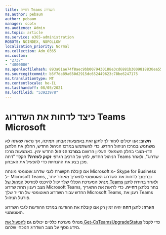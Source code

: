 ```yaml
---
title: דחיית Teams השדרוג
ms.author: pebaum
author: pebaum
manager: scotv
ms.audience: Admin
ms.topic: article
ms.service: o365-administration
ROBOTS: NOINDEX, NOFOLLOW
localization_priority: Normal
ms.collection: Adm_O365
ms.custom:
- "2737"
- "4000006"
ms.openlocfilehash: 893a01ae74f8aec9bb0079430188e3cd6881b3009818830ea5572cfa41cdf71f
ms.sourcegitcommit: b5f7da89a650d2915dc652449623c78be6247175
ms.translationtype: MT
ms.contentlocale: he-IL
ms.lasthandoff: 08/05/2021
ms.locfileid: "53923978"
---
```

# <a name="how-to-postpone-the-microsoft-driven-teams-upgrade"></a>כיצד לדחות את השדרוג Teams Microsoft

**חשוב**: אנו יכולים לעזור לך לתקן זאת באמצעות אבחון תמיכה, אך נראה שאתה לא משתמש במרכז הניהול החדש. כדי להשתמש במרכז הניהול החדש, החלק את הלחצן הדו-מצבי בחלק השמאלי העליון הרשום **במרכז הניהול** החדש ימין. באמצעות מרכז הניהול החדש, לחץ על הרכיב הגרפי **זקוק לעזרה?** הקלד "דחה Teams שדרוג", ולאחר מכן בצע את ההנחיות כדי להפעיל את האבחון.

אם קיבלת תקשורת לגבי שדרוג אוטומטי מונחה Microsoft מ- Skype for Business ל- Microsoft Teams, וברצונך לדחות את השדרוג האוטומטי לתאריך מאוחר יותר, מנהל המערכת הכללי שלך יכול להיכנס  לפורטל [הניהול של Teams](https://admin.teams.microsoft.com/dashboard) ולאחר בחירת לחצן מצב רענון תחת שדרוג Microsoft Teams, בחר בלחצן **דחייה.** כדי לראות את התאריך החדש עבור השדרוג האוטומטי של הדייר שלך Microsoft Teams, רענן את Teams פורטל הניהול.

**הערה:** לחצן **דחה** יהיה זמין רק אם קיבלת את ההודעה במרכז ההודעות לגבי השדרוג האוטומטי. 

מנהלי מערכת כלליים יכולים גם [להפעיל את Get-CsTeamsUpgradeStatus](https://docs.microsoft.com/powershell/module/skype/get-csteamsupgradestatus?view=skype-ps) כדי לקבל מידע נוסף על מצב השדרוג הנוכחי שלהם.
